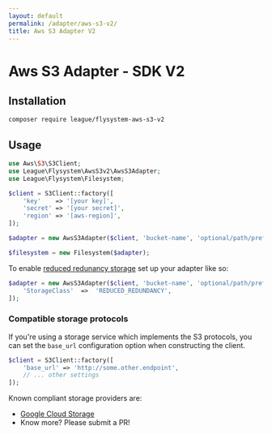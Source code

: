 ```yaml
---
layout: default
permalink: /adapter/aws-s3-v2/
title: Aws S3 Adapter V2
---
```


# Aws S3 Adapter - SDK V2

## Installation

~~~ bash
composer require league/flysystem-aws-s3-v2
~~~

## Usage

~~~ php
use Aws\S3\S3Client;
use League\Flysystem\AwsS3v2\AwsS3Adapter;
use League\Flysystem\Filesystem;

$client = S3Client::factory([
    'key'    => '[your key]',
    'secret' => '[your secret]',
    'region' => '[aws-region]',
]);

$adapter = new AwsS3Adapter($client, 'bucket-name', 'optional/path/prefix');

$filesystem = new Filesystem($adapter);
~~~

To enable [reduced redunancy storage](http://aws.amazon.com/s3/details/#RRS) set up your adapter like so:

~~~ php
$adapter = new AwsS3Adapter($client, 'bucket-name', 'optional/path/prefix', [
    'StorageClass'  =>  'REDUCED_REDUNDANCY',
]);
~~~

### Compatible storage protocols

If you're using a storage service which implements the S3 protocols, you can set the `base_url` configuration option when constructing the client.

~~~ php
$client = S3Client::factory([
    'base_url' => 'http://some.other.endpoint',
    // ... other settings
]);
~~~

Known compliant storage providers are:

* [Google Cloud Storage](https://cloud.google.com/storage/docs/migrating#migration-simple)
* Know more? Please submit a PR!
